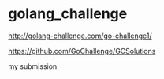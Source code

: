 # golang_challenge

http://golang-challenge.com/go-challenge1/

https://github.com/GoChallenge/GCSolutions

my submission
